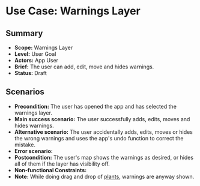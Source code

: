 # Use Case: Warnings Layer

## Summary

- **Scope:** Warnings Layer
- **Level:** User Goal
- **Actors:** App User
- **Brief:** The user can add, edit, move and hides warnings.
- **Status:** Draft

## Scenarios

- **Precondition:**
  The user has opened the app and has selected the warnings layer.
- **Main success scenario:**
  The user successfully adds, edits, moves and hides warnings.
- **Alternative scenario:**
  The user accidentally adds, edits, moves or hides the wrong warnings and uses the app's undo function to correct the mistake.
- **Error scenario:**
- **Postcondition:**
  The user's map shows the warnings as desired, or hides all of them if the layer has visibility off.
- **Non-functional Constraints:**
- **Note:**
  While doing drag and drop of [plants](plants_layer.md), warnings are anyway shown.
